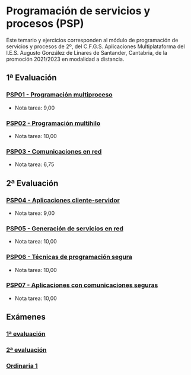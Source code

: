 # Programación de servicios y procesos (PSP)
Este temario y ejercicios corresponden al módulo de programación de servicios y procesos de 2º, del C.F.G.S. Aplicaciones Multiplataforma del I.E.S. Augusto González de Linares de Santander, Cantabria, de la promoción 2021/2023 en modalidad a distancia.
## 1ª Evaluación
### [PSP01 - Programación multiproceso](https://github.com/DiegoGlez1992/DAM/tree/main/Programaci%C3%B3n%20de%20servicios%20y%20procesos/PSP01%20-%20Programaci%C3%B3n%20multiproceso)
* Nota tarea: 9,00
### [PSP02 - Programación multihilo](https://github.com/DiegoGlez1992/DAM/tree/main/Programaci%C3%B3n%20de%20servicios%20y%20procesos/PSP02%20-%20Programaci%C3%B3n%20multihilo)
* Nota tarea: 10,00
### [PSP03 - Comunicaciones en red](https://github.com/DiegoGlez1992/DAM/tree/main/Programaci%C3%B3n%20de%20servicios%20y%20procesos/PSP03%20-%20Comunicaciones%20en%20red)
* Nota tarea: 6,75
## 2ª Evaluación
### [PSP04 - Aplicaciones cliente-servidor](https://github.com/DiegoGlez1992/DAM/tree/main/Programaci%C3%B3n%20de%20servicios%20y%20procesos/PSP04%20-%20Aplicaciones%20cliente-servidor)
* Nota tarea: 9,00
### [PSP05 - Generación de servicios en red](https://github.com/DiegoGlez1992/DAM/tree/main/Programaci%C3%B3n%20de%20servicios%20y%20procesos/PSP05%20-%20Generaci%C3%B3n%20de%20servicios%20en%20red)
* Nota tarea: 10,00
### [PSP06 - Técnicas de programación segura](https://github.com/DiegoGlez1992/DAM/tree/main/Programaci%C3%B3n%20de%20servicios%20y%20procesos/PSP06%20-%20T%C3%A9cnicas%20de%20programaci%C3%B3n%20segura)
* Nota tarea: 10,00
### [PSP07 - Aplicaciones con comunicaciones seguras](https://github.com/DiegoGlez1992/DAM/tree/main/Programaci%C3%B3n%20de%20servicios%20y%20procesos/PSP07%20-%20Aplicaciones%20con%20comunicaciones%20seguras)
* Nota tarea: 10,00
## Exámenes
### [1ª evaluación]()
### [2ª evaluación]()
### [Ordinaria 1]()
